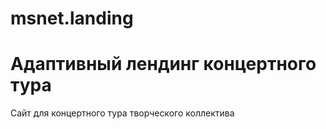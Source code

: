 # msnet.landing 
# Адаптивный лендинг концертного тура

Сайт для концертного тура творческого коллектива

